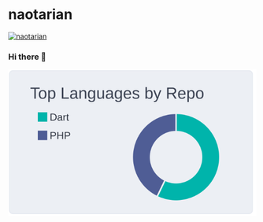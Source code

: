 # naotarian
<p align="left"> 
  <a href="https://github.com/naotarian/naotarian/">
    <img src="https://komarev.com/ghpvc/?username=naotarian" alt="naotarian" />
  </a>
</p>

### Hi there 👋

<!--
**naonao0702/naonao0702** is a ✨ _special_ ✨ repository because its `README.md` (this file) appears on your GitHub profile.

Here are some ideas to get you started:

- 🔭 I’m currently working on ...
- 🌱 I’m currently learning ...
- 👯 I’m looking to collaborate on ...
- 🤔 I’m looking for help with ...
- 💬 Ask me about ...
- 📫 How to reach me: ...
- 😄 Pronouns: ...
- ⚡ Fun fact: ...
-->
[![](https://raw.githubusercontent.com/naotarian/naotarian/main/profile-summary-card-output/nord_bright/1-repos-per-language.svg)](https://github.com/vn7n24fzkq/github-profile-summary-cards)
